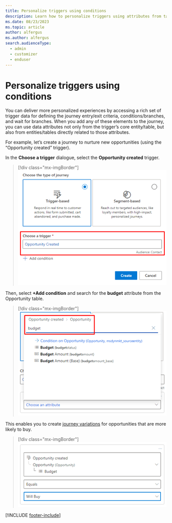 ```yaml
---
title: Personalize triggers using conditions
description: Learn how to personalize triggers using attributes from tables one hop away in Dynamics 365 Customer Insights - Journeys.
ms.date: 08/23/2023
ms.topic: article
author: alfergus
ms.author: alfergus
search.audienceType: 
  - admin
  - customizer
  - enduser
---
```


# Personalize triggers using conditions

You can deliver more personalized experiences by accessing a rich set of trigger data for defining the journey entry/exit criteria, conditions/branches, and wait for branches. When you add any of these elements to the journey, you can use data attributes not only from the trigger’s core entity/table, but also from entities/tables directly related to those attributes.

For example, let’s create a journey to nurture new opportunities (using the “Opportunity created” trigger).

In the **Choose a trigger** dialogue, select the **Opportunity created** trigger.

> [!div class="mx-imgBorder"]
> ![Choose a trigger screenshot.](media/real-time-marketing-tile-choose-trigger.png "Choose a trigger screenshot")

Then, select **+Add condition** and search for the **budget** attribute from the Opportunity table.

> [!div class="mx-imgBorder"]
> ![Select the budget attribute.](media/real-time-marketing-tile-budget.png "Select the budget attribute")

This enables you to create [journey variations](real-time-marketing-edit-journey.md) for opportunities that are more likely to buy.

> [!div class="mx-imgBorder"]
> ![Create a variation based on the attribute.](media/real-time-marketing-tile-will-buy.png "Create a variation based on the attribute")

[!INCLUDE [footer-include](./includes/footer-banner.md)]
